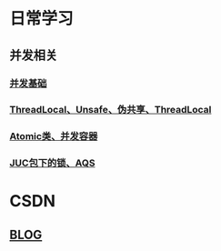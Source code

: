 # 日常学习
 ## 并发相关
  ### [并发基础](./docs/并发/并发基础.md)
  ### [ThreadLocal、Unsafe、伪共享、ThreadLocal](./docs/并发/ThreadLocal、Unsafe、伪共享、ThreadLocalRandom.md)
  ### [Atomic类、并发容器](./docs/并发/Atomic、并发容器.md)
  ### [JUC包下的锁、AQS](./docs/并发/JUC包下的锁.md)
  
 
# CSDN
 ## [BLOG](https://blog.csdn.net/elpsycongr00)
